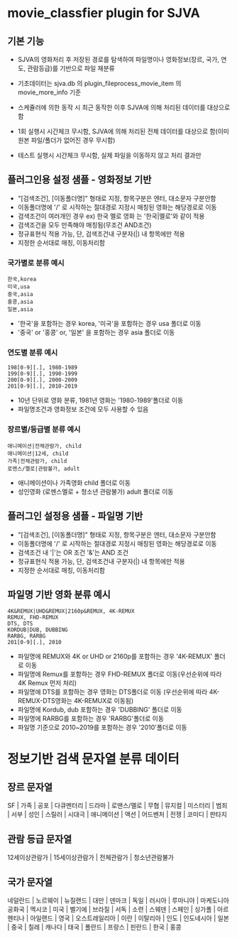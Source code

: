 # movie_classfier plugin for SJVA
## 기본 기능
- SJVA의 영화처리 후 저장된 경로를 탐색하여 파일명이나 영화정보(장르, 국가, 연도, 관람등급)를 기반으로 파일 재분류
- 기초데이터는 sjva.db 의 plugin_fileprocess_movie_item 의 movie_more_info 기준

- 스케쥴러에 의한 동작 시 최근 동작한 이후 SJVA에 의해 처리된 데이터를 대상으로 함
- 1회 실행시 시간체크 무시함, SJVA에 의해 처리된 전체 데이터를 대상으로 함(이미 원본 파일/폴더가 없어진 경우 무시함)
- 테스트 실행시 시간체크 무시함, 실제 파일을 이동하지 않고 처리 결과만 

## 플러그인용 설정 샘플 - 영화정보 기반
- "[검색조건], [이동폴더명]" 형태로 지정, 항목구분은 엔터, 대소문자 구분안함
- 이동폴더명에 '/' 로 시작하는 절대경로 지정시 매칭된 영화는 해당경로로 이동
- 검색조건이 여러개인 경우 ex) 한국 멜로 영화 는 '한국|멜로'와 같이 적용 
- 검색조건을 모두 만족해야 매칭됨(무조건 AND조건)
- 정규표현식 적용 가능, 단, 검색조건내 구분자(|) 내 항목에만 적용
- 지정한 순서대로 매칭, 이동처리함

### 국가별로 분류 예시 
```
한국,korea
미국,usa
중국,asia
홍콩,asia
일본,asia
```
- '한국'을 포함하는 경우 korea, '미국'을 포함하는 경우 usa 폴더로 이동 
- '중국' or '홍콩' or, '일본' 을 포함하는 경우 asia 폴더로 이동 

### 연도별 분류 예시
```
198[0-9][.], 1980-1989
199[0-9][.], 1990-1999
200[0-9][.], 2000-2009
201[0-9][.], 2010-2019
```
- 10년 단위로 영화 분류, 1981년 영화는 '1980-1989'폴더로 이동
- 파일명조건과 영화정보 조건에 모두 사용할 수 있음

### 장르별/등급별 분류 예시

```
애니메이션|전체관람가, child
애니메이션|12세, child
가족|전체관람가, child
로멘스/멜로|관람불가, adult
```
- 애니메이션이나 가족영화 child 폴더로 이동
- 성인영화 (로멘스멜로 + 청소년 관람불가) adult 폴더로 이동

## 플러그인 설정용 샘플 - 파일명 기반 
- "[검색조건], [이동폴더명]" 형태로 지정, 항목구분은 엔터, 대소문자 구분안함
- 이동폴더명에 '/' 로 시작하는 절대경로 지정시 매칭된 영화는 해당경로로 이동
- 검색조건 내 '|'는 OR 조건 '&'는 AND 조건
- 정규표현식 적용 가능, 단, 검색조건내 구분자(|) 내 항목에만 적용
- 지정한 순서대로 매칭, 이동처리함

## 파일명 기반 영화 분류 예시
```
4K&REMUX|UHD&REMUX|2160p&REMUX, 4K-REMUX
REMUX, FHD-REMUX
DTS, DTS
KORDUB|DUB, DUBBING
RARBG, RARBG
201[0-9][.], 2010
```
- 파일명에 REMUX와 4K or UHD or 2160p를 포함하는 경우 '4K-REMUX' 폴더로 이동
- 파일명에 Remux를 포함하는 경우 FHD-REMUX 폴더로 이동(우선순위에 따라 4K Remux 먼저 처리)
- 파일명에 DTS를 포함하는 경우 영화는 DTS폴더로 이동 (우선순위에 따라 4K-REMUX-DTS영화는 4K-REMUX로 이동됨)
- 파일명에 Kordub, dub 포함하는 경우 'DUBBING' 폴더로 이동
- 파일명에 RARBG를 포함하는 경우 'RARBG'폴더로 이동 
- 파일명 기준으로 2010~2019를 포함하는 경우 '2010'폴더로 이동

# 정보기반 검색 문자열 분류 데이터 
## 장르 문자열 ##
SF | 가족 | 공포 | 다큐멘터리 | 드라마 | 로맨스/멜로 | 무협 | 뮤지컬 | 미스터리 | 범죄 | 서부 | 성인 | 스릴러 | 시대극 | 애니메이션 | 액션 | 어드벤처 | 전쟁 | 코미디 | 판타지

## 관람 등급 문자열 ##
12세이상관람가 | 15세이상관람가 | 전체관람가 | 청소년관람불가

## 국가 문자열 ##
네덜란드 | 노르웨이 | 뉴질랜드 | 대만 | 덴마크 | 독일 | 러시아 | 루마니아 | 마케도니아공화국 | 멕시코 | 미국 | 벨기에 | 브라질 | 서독 | 소련 | 스웨덴 | 스페인 | 싱가폴 | 아르헨티나 | 아일랜드 | 영국 | 오스트레일리아 | 이란 | 이탈리아 | 인도 | 인도네시아 | 일본 | 중국 | 칠레 | 캐나다 | 태국 | 폴란드 | 프랑스 | 핀란드 | 한국 | 홍콩
